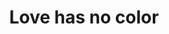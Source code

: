 ---
pid: pt356
title: Love has no color
location_transcription: North Philadelphia
coordinates: "[-75.154553811286, 39.9952708048]"
zipcode: '19149'
gen_neighborhood: Northeast Philadelphia
neighborhood: Frankford
outside_phl: 
age: '38'
age_range: 30-39
instagram: 
image_file_name: pt_356.jpg
proposal_transcription: 
topic: Uplifting,Love
topic_summary: 0, 0
type: Other No Form
keywords_other: 
credit: Elva Mejia
image_labels: |-
  -Respect -Love -Be Kind -Voices -Hugs -Strength
  -Smile
twitter: 
facebook: 
permalink: "/monuments/pt356/"
layout: item-page
---